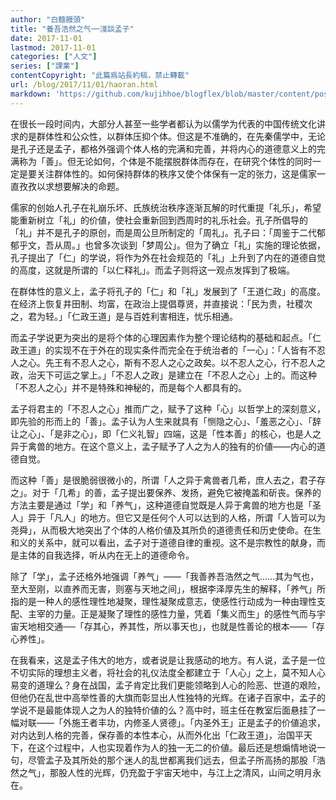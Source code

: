 ```yaml
---
author: "白麵饅頭"
title: "養吾浩然之气──淺談孟子"
date: 2017-11-01
lastmod: 2017-11-01
categories: ["人文"]
series: ["課業"]
contentCopyright: "此篇爲站長約稿，禁止轉載"
url: /blog/2017/11/01/haoran.html
markdown: 'https://github.com/kujihhoe/blogflex/blob/master/content/post/2017-11-01-haoran.md'
---
```


在很长一段时间内，大部分人甚至一些学者都认为以儒学为代表的中国传统文化讲求的是群体性和公众性，以群体压抑个体。但这是不准确的，在先秦儒学中，无论是孔子还是孟子，都格外强调个体人格的完满和完善，并将内心的道德意义上的完满称为「善」。但无论如何，个体是不能摆脱群体而存在，在研究个体性的同时一定是要关注群体性的。如何保持群体的秩序又使个体保有一定的张力，这是儒家一直孜孜以求想要解决的命题。

儒家的创始人孔子在礼崩乐坏、氏族统治秩序逐渐瓦解的时代重提「礼乐」，希望能重新树立「礼」的价値，使社会重新回到西周时的礼乐社会。孔子所倡导的「礼」并不是孔子的原创，而是周公旦所制定的「周礼」。孔子曰：「周鉴于二代郁郁乎文，吾从周。」也曾多次谈到「梦周公」。但为了确立「礼」实施的理论依据，孔子提出了「仁」的学说，将作为外在社会规范的「礼」上升到了内在的道德自觉的高度，这就是所谓的「以仁释礼」。而孟子则将这一观点发挥到了极端。

在群体性的意义上，孟子将孔子的「仁」和「礼」发展到了「王道仁政」的高度。在经济上恢复井田制、均富，在政治上提倡尊贤，并直接说：「民为贵，社稷次之，君为轻。」「仁政王道」是与百姓利害相连，忧乐相通。

而孟子学说更为突出的是将个体的心理因素作为整个理论结构的基础和起点。「仁政王道」的实现不在于外在的现实条件而完全在于统治者的「一心」：「人皆有不忍人之心。先王有不忍人之心，斯有不忍人之心之政矣。以不忍人之心，行不忍人之政，治天下可运之掌上。」「不忍人之政」是建立在「不忍人之心」上的。而这种「不忍人之心」并不是特殊和神秘的，而是每个人都具有的。

孟子将君主的「不忍人之心」推而广之，赋予了这种「心」以哲学上的深刻意义，即先验的形而上的「善」。孟子认为人生来就具有「恻隐之心」、「羞恶之心」、「辞让之心」、「是非之心」，即「仁义礼智」四端，这是「性本善」的核心，也是人之异于禽兽的地方。在这个意义上，孟子赋予了人之为人的独有的价値——内心的道德自觉。

而这种「善」是很脆弱很微小的，所谓「人之异于禽兽者几希，庶人去之，君子存之」。对于「几希」的善，孟子提出要保养、发扬，避免它被掩盖和斫丧。保养的方法主要是通过「学」和「养气」，这种道德自觉既是人异于禽兽的地方也是「圣人」异于「凡人」的地方。但它又是任何个人可以达到的人格，所谓「人皆可以为尧舜」，从而极大地突出了个体的人格价値及其所负的道德责任和历史使命。在生和义的关系中，就可以看出，孟子对于道德自律的重视。这不是宗教性的献身，而是主体的自我选择，听从内在无上的道德命令。

除了「学」，孟子还格外地强调「养气」——「我善养吾浩然之气……其为气也，至大至刚，以直养而无害，则塞与天地之间」，根据李泽厚先生的解释，「养气」所指的是一种人的感性理性地凝聚，理性凝聚成意志，使感性行动成为一种由理性支配、主宰的力量。正是凝聚了理性的感性力量，凭着「集义而生」的感性<n>气</n>而与宇宙天地相交通──「存其心，养其性，所以事天也」，也就是性善论的根本——「存心养性」。

在我看来，这是孟子伟大的地方，或者说是让我感动的地方。有人说，孟子是一位不切实际的理想主义者，将社会的礼仪法度全都建立于「人心」之上，莫不知人心易变的道理么？身在战国，孟子肯定比我们更能领略到人心的险恶、世道的艰险，但他仍在乱世中高举性善的大旗而彰显出人性独特的光辉。在诸子百家中，孟子的学说不是最能体现人之为人的独特价値的么？高中时，班主任在教室后面悬挂了一幅对联——「外施王者丰功，内修圣人贤德」。「内圣外王」正是孟子的价値追求，对内达到人格的完善，保存善的本性本心，从而外化出「仁政王道」，治国平天下，在这个过程中，人也实现着作为人的独一无二的价値。最后还是想煽情地说一句，尽管孟子及其所处的那个迷人的乱世都离我们远去，但孟子所高扬的那股「浩然之气」，那股人性的光辉，仍充盈于宇宙天地中，与江上之清风，山间之明月永在。
